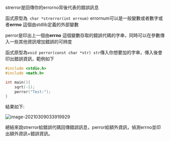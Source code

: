 strerror是回傳你的errorno背後代表的錯誤訊息

函式原型為``` char *strerror(int errnum)```  errornum可以是一般變數或者數字或者**errno** 這個由stdlib定義的外部變數

perror是印出上一個由**errno** 這個變數存取的錯誤代碼的字串，同時可以在參數傳入一些其他資訊增加錯誤的可辨度

函式原型為```void perror(const char *str) str```傳入你想要加的字串，傳入後會印出錯誤資訊，範例如下

```c
#include <stdio.h>
#include <math.h>

int main(){
    sqrt(-1);
    perror("Test:");
}
```

結果如下:

![image-20210309033919929](C:\Users\i1978\AppData\Roaming\Typora\typora-user-images\image-20210309033919929.png)



總結來說strerror給錯誤代碼回傳錯誤訊息，perror給額外資訊，偵測errno並印出額外資訊+錯誤資訊。
